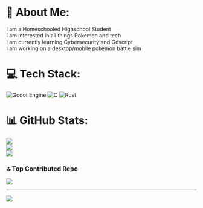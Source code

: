 # 💫 About Me:
I am a Homeschooled Highschool Student<br>I am interested in all things Pokemon and tech<br>I am currently learning Cybersecurity and Gdscript<br>I am working on a desktop/mobile pokemon battle sim<br>


# 💻 Tech Stack:
![Godot Engine](https://img.shields.io/badge/GODOT-%23FFFFFF.svg?style=for-the-badge&logo=godot-engine) ![C](https://img.shields.io/badge/c-%2300599C.svg?style=for-the-badge&logo=c&logoColor=white) ![Rust](https://img.shields.io/badge/rust-%23000000.svg?style=for-the-badge&logo=rust&logoColor=white)
# 📊 GitHub Stats:
![](https://github-readme-stats.vercel.app/api?username=GreatNateDev&theme=dark&hide_border=false&include_all_commits=false&count_private=false)<br/>
![](https://nirzak-streak-stats.vercel.app/?user=GreatNateDev&theme=dark&hide_border=false)<br/>
![](https://github-readme-stats.vercel.app/api/top-langs/?username=GreatNateDev&theme=dark&hide_border=false&include_all_commits=false&count_private=false&layout=compact)

### 🔝 Top Contributed Repo
![](https://github-contributor-stats.vercel.app/api?username=GreatNateDev&limit=5&theme=dark&combine_all_yearly_contributions=true)

---
[![](https://visitcount.itsvg.in/api?id=GreatNateDev&icon=0&color=0)](https://visitcount.itsvg.in)

<!-- Proudly created with GPRM ( https://gprm.itsvg.in ) -->
